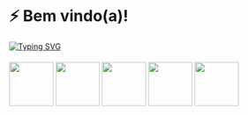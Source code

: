 # ⚡ Bem vindo(a)!

 

 







<a href="https://git.io/typing-svg">
  <img src="https://readme-typing-svg.demolab.com?font=Fira+Code&weight=50&size=25&pause=1000&color=%23fbc5d8&center=true&width=1000&lines=-------------------------------------------------------------------------------------------------" alt="Typing SVG">
</a>



####



<div align="left">
  <img src="https://user-images.githubusercontent.com/74038190/218265814-3084a4ba-809c-4135-afc0-8685d0f634b3.gif" width="80" />
  <img src="https://user-images.githubusercontent.com/74038190/216655818-2e7b9a31-49bf-4744-85a8-db8a2577c45c.gif" width="80" />
  <img src="https://user-images.githubusercontent.com/74038190/216649417-9acc58df-9186-4132-ad43-819a57babb67.gif" width="80" />
  <img src="https://user-images.githubusercontent.com/74038190/214644152-52f47eb3-5e31-4f47-8758-05c9468d5596.gif" width="80" />
  <img src="https://user-images.githubusercontent.com/74038190/216654112-f34391b7-72e0-4053-8849-30dcaeaa1aaa.gif" width="80" />
</div>












